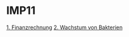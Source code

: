 # IMP11

[1. Finanzrechnung](/1.Finanzrechnung)
[2. Wachstum von Bakterien](/2.Wachstum_Von_Bakterien)
